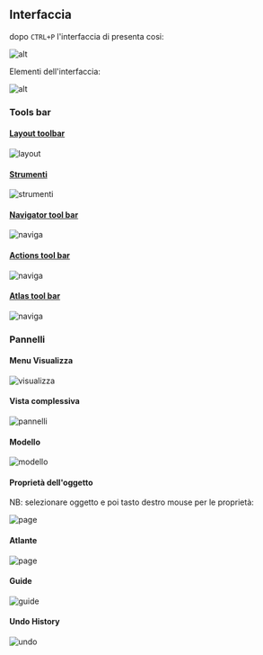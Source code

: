 ## Interfaccia 

dopo `CTRL+P` l'interfaccia di presenta cosi:

![alt](img/interfaccia1.png)

Elementi dell'interfaccia:

![alt](img/interfaccia2.png)

### Tools bar

#### [Layout toolbar](layout_toolbar.md)

![layout](img/barre_strumenti/layout_toolbar1.png)

#### [Strumenti](strumenti.md)

![strumenti](img/barre_strumenti/strumenti1.png)

#### [Navigator tool bar](navigator.md)

![naviga](img/barre_strumenti/navigation_toolbar1.png)

#### [Actions tool bar](actions_tool_bar.md)

![naviga](img/barre_strumenti/actions_toolbar1.png)

#### [Atlas tool bar](atlas_tool_bar.md)

![naviga](img/barre_strumenti/atlas_toolbar1.png)

### Pannelli

#### Menu Visualizza

![visualizza](img/pannelli/pannelli_menu1.png)

#### Vista complessiva

![pannelli](img/pannelli/pannelli_all1.png)

#### Modello

![modello](img/pannelli/modello1.png)

#### Proprietà dell'oggetto

NB: selezionare oggetto e poi tasto destro mouse per le proprietà:

![page](img/pannelli\proprieta_oggetto_page.png)

#### Atlante

![page](img/pannelli/atlante1.png)

#### Guide

![guide](img/pannelli/guide1.png)

#### Undo History

![undo](img\pannelli\undo_history1.png)
